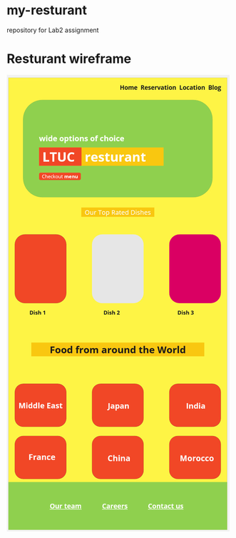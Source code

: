 # my-resturant
repository for Lab2 assignment

# Resturant wireframe 
![wireframe image](Resturant-Wirefrime.jpg)